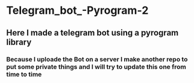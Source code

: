 # Telegram_bot_-Pyrogram-2
## Here I made a telegram bot using a pyrogram library

### Because I uploade the Bot on a server I make another repo to put some private things and I will try to update this one from time to time
